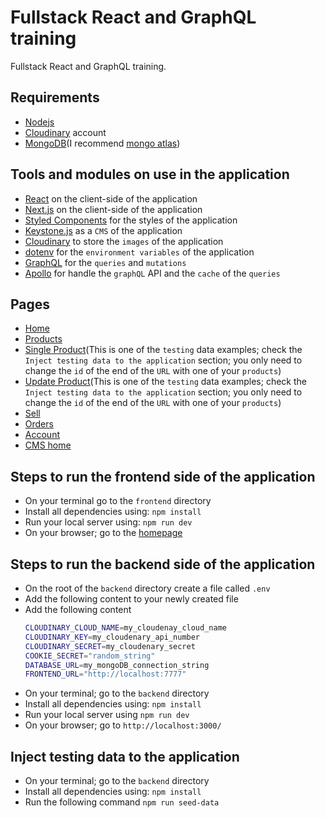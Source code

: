 # Fullstack React and GraphQL training

Fullstack React and GraphQL training.

## Requirements

- [Nodejs](https://nodejs.org/en/)
- [Cloudinary](https://cloudinary.com/) account
- [MongoDB](https://www.mongodb.com/2)(I recommend [mongo atlas](https://www.mongodb.com/cloud/atlas))

## Tools and modules on use in the application

- [React](https://reactjs.org/) on the client-side of the application
- [Next.js](https://nextjs.org/) on the client-side of the application
- [Styled Components](https://styled-components.com/) for the styles of the application
- [Keystone.js](https://www.keystonejs.com/) as a `CMS` of the application
- [Cloudinary](https://cloudinary.com/) to store the `images` of the application
- [dotenv](https://www.npmjs.com/package/dotenv) for the `environment variables` of the application
- [GraphQL](https://graphql.org/) for the `queries` and `mutations`
- [Apollo](https://www.apollographql.com/) for handle the `graphQL` API and the `cache` of the `queries`

## Pages

- [Home](http://localhost:7777/)
- [Products](http://localhost:7777/products)
- [Single Product](http://localhost:7777/product/60346ef344fcaa3ea38dcf26)(This is one of the `testing` data examples; check the `Inject testing data to the application` section; you only need to change the `id` of the end of the `URL` with one of your `products`)
- [Update Product](http://localhost:7777/update?id=60346ef344fcaa3ea38dcf24)(This is one of the `testing` data examples; check the `Inject testing data to the application` section; you only need to change the `id` of the end of the `URL` with one of your `products`)
- [Sell](http://localhost:7777/sell)
- [Orders](http://localhost:7777/order)
- [Account](http://localhost:7777/account)
- [CMS home](http://localhost:3000/)

## Steps to run the frontend side of the application

- On your terminal go to the `frontend` directory
- Install all dependencies using: `npm install`
- Run your local server using: `npm run dev`
- On your browser; go to the [homepage](http://localhost:7777/)

## Steps to run the backend side of the application

- On the root of the `backend` directory create a file called `.env`
- Add the following content to your newly created file
- Add the following content
  ```bash
  CLOUDINARY_CLOUD_NAME=my_cloudenay_cloud_name
  CLOUDINARY_KEY=my_cloudenary_api_number
  CLOUDINARY_SECRET=my_cloudenary_secret
  COOKIE_SECRET="random_string"
  DATABASE_URL=my_mongoDB_connection_string
  FRONTEND_URL="http://localhost:7777"
  ```
- On your terminal; go to the `backend` directory
- Install all dependencies using: `npm install`
- Run your local server using `npm run dev`
- On your browser; go to `http://localhost:3000/`

## Inject testing data to the application

- On your terminal; go to the `backend` directory
- Install all dependencies using: `npm install`
- Run the following command `npm run seed-data`
